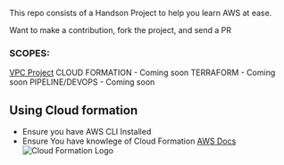 This repo consists of a Handson Project to help you learn AWS at ease. 

Want to make a contribution, fork the project, and send a PR 

### SCOPES:
[VPC Project](https://github.com/ChisomJude/AWS-Learn-with-Projects/tree/master/VPC)
CLOUD FORMATION - Coming soon
TERRAFORM  - Coming soon
PIPELINE/DEVOPS  - Coming soon


## Using Cloud formation
- Ensure you have AWS CLI Installed
- Ensure You have knowlege of Cloud Formation 
 [AWS Docs](https://aws.com/docs)
 ![Cloud Formation Logo](https://images.app.goo.gl/6t5QbRznQtQJgs8XA)

    
        

